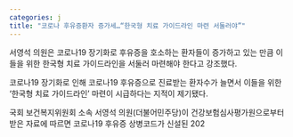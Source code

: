 ```yaml
---
categories: j
title: "코로나 후유증환자 증가세…“한국형 치료 가이드라인 마련 서둘러야”"
---
```

서영석 의원은 코로나19 장기화로 후유증을 호소하는 환자들이 증가하고 있는 만큼 이들을 위한 한국형 치료 가이드라인을 서둘러 마련해야 한다고 강조했다.&nbsp;&nbsp;



코로나19&nbsp;장기화로&nbsp;인해 코로나19 후유증으로 진료받는 환자수가 늘면서 이들을 위한 &lsquo;한국형 치료 가이드라인&rsquo; 마련이&nbsp;시급하다는 지적이 제기됐다.&nbsp;&nbsp;

국회 보건복지위원회 소속 서영석 의원(더불어민주당)이 건강보험심사평가원으로부터 받은 자료에 따르면 코로나19 후유증 상병코드가 신설된 202